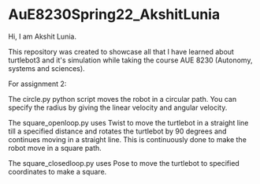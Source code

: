# AuE8230Spring22_AkshitLunia
Hi, I am Akshit Lunia.

This repository was created to showcase all that I have learned about turtlebot3 and it's simulation while taking the course AUE 8230 (Autonomy, systems and sciences).

For assignment 2:

The circle.py python script moves the robot in a circular path. You can specify the radius by giving the linear velocity and angular velocity.

The square_openloop.py uses Twist to move the turtlebot in a straight line till a specified distance and rotates the turtlebot by 90 degrees and continues moving in a straight line. This is continuously done to make the robot move in a square path.

The square_closedloop.py uses Pose to move the turtlebot to specified coordinates to make a square. 
